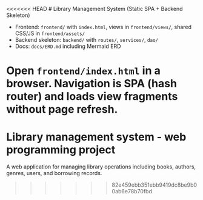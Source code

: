 <<<<<<< HEAD
﻿# Library Management System (Static SPA + Backend Skeleton)

- Frontend: `frontend/` with `index.html`, views in `frontend/views/`, shared CSS/JS in `frontend/assets/`
- Backend skeleton: `backend/` with `routes/`, `services/`, `dao/`
- Docs: `docs/ERD.md` including Mermaid ERD

Open `frontend/index.html` in a browser. Navigation is SPA (hash router) and loads view fragments without page refresh.
=======
# Library management system - web programming project

A web application for managing library operations including books, authors, genres, users, and borrowing records.
>>>>>>> 82e459ebb351ebb9419dc8be9b00ab6e78b70fbd
